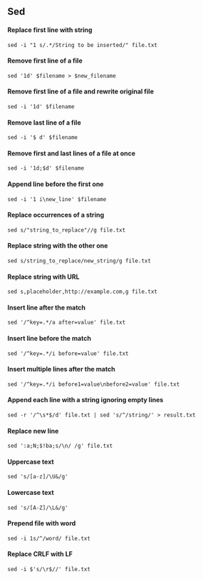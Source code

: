 ## Sed

#### Replace first line with string
```
sed -i "1 s/.*/String to be inserted/" file.txt
```

#### Remove first line of a file
```
sed '1d' $filename > $new_filename
```

#### Remove first line of a file and rewrite original file
```
sed -i '1d' $filename
```

#### Remove last line of a file
```
sed -i '$ d' $filename 
```

#### Remove first and last lines of a file at once
```
sed -i '1d;$d' $filename
```

#### Append line before the first one
```
sed -i '1 i\new_line' $filename
```

#### Replace occurrences of a string
```
sed s/"string_to_replace"//g file.txt
```

#### Replace string with the other one
```
sed s/string_to_replace/new_string/g file.txt
```

#### Replace string with URL
```
sed s,placeholder,http://example.com,g file.txt
```

#### Insert line after the match
```
sed '/^key=.*/a after=value' file.txt
```

#### Insert line before the match
```
sed '/^key=.*/i before=value' file.txt
```

#### Insert multiple lines after the match
```
sed '/^key=.*/i before1=value\nbefore2=value' file.txt
```

#### Append each line with a string ignoring empty lines
```
sed -r '/^\s*$/d' file.txt | sed 's/^/string/' > result.txt
```

#### Replace new line
```
sed ':a;N;$!ba;s/\n/ /g' file.txt
```

#### Uppercase text
```
sed 's/[a-z]/\U&/g'
```

#### Lowercase text
```
sed 's/[A-Z]/\L&/g'
```

#### Prepend file with word
```
sed -i 1s/^/word/ file.txt
```

#### Replace CRLF with LF
```
sed -i $'s/\r$//' file.txt
```

